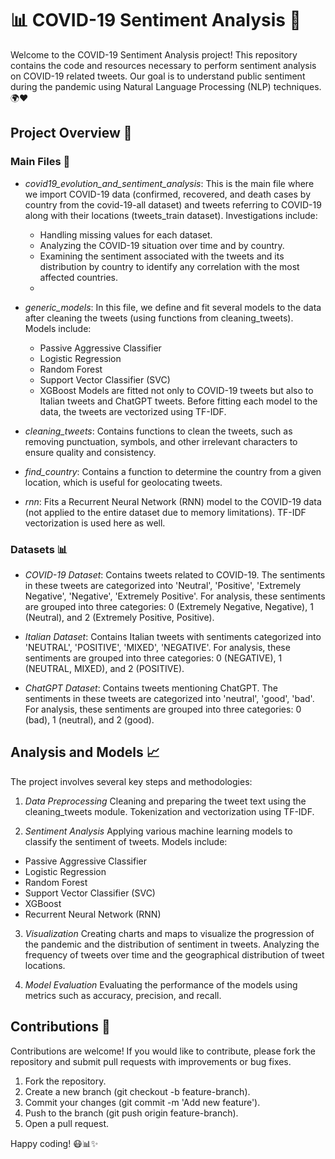 # 📊 COVID-19 Sentiment Analysis 🦠

Welcome to the COVID-19 Sentiment Analysis project! This repository contains the code and resources necessary to perform sentiment analysis on COVID-19 related tweets. Our goal is to understand public sentiment during the pandemic using Natural Language Processing (NLP) techniques. 🌍❤️

## Project Overview 📁
### Main Files 📂

- *covid19_evolution_and_sentiment_analysis*:
This is the main file where we import COVID-19 data (confirmed, recovered, and death cases by country from the covid-19-all dataset) and tweets referring to COVID-19 along with their locations (tweets_train dataset).
  Investigations include:
  - Handling missing values for each dataset.
  - Analyzing the COVID-19 situation over time and by country.
  - Examining the sentiment associated with the tweets and its distribution by country to identify any correlation with the most affected countries.
  - 
- *generic_models*:
In this file, we define and fit several models to the data after cleaning the tweets (using functions from cleaning_tweets). Models include:
  - Passive Aggressive Classifier
  - Logistic Regression
  - Random Forest
  - Support Vector Classifier (SVC)
  - XGBoost
Models are fitted not only to COVID-19 tweets but also to Italian tweets and ChatGPT tweets.
Before fitting each model to the data, the tweets are vectorized using TF-IDF.

- *cleaning_tweets*:
Contains functions to clean the tweets, such as removing punctuation, symbols, and other irrelevant characters to ensure quality and consistency.

- *find_country*:
Contains a function to determine the country from a given location, which is useful for geolocating tweets.

- *rnn*:
Fits a Recurrent Neural Network (RNN) model to the COVID-19 data (not applied to the entire dataset due to memory limitations).
TF-IDF vectorization is used here as well.

### Datasets 📊

- *COVID-19 Dataset*:
Contains tweets related to COVID-19. The sentiments in these tweets are categorized into 'Neutral', 'Positive', 'Extremely Negative', 'Negative', 'Extremely Positive'. For analysis, these sentiments are grouped into three categories: 0 (Extremely Negative, Negative), 1 (Neutral), and 2 (Extremely Positive, Positive).

- *Italian Dataset*:
Contains Italian tweets with sentiments categorized into 'NEUTRAL', 'POSITIVE', 'MIXED', 'NEGATIVE'. For analysis, these sentiments are grouped into three categories: 0 (NEGATIVE), 1 (NEUTRAL, MIXED), and 2 (POSITIVE).

- *ChatGPT Dataset*:
Contains tweets mentioning ChatGPT. The sentiments in these tweets are categorized into 'neutral', 'good', 'bad'. For analysis, these sentiments are grouped into three categories: 0 (bad), 1 (neutral), and 2 (good).

## Analysis and Models 📈
The project involves several key steps and methodologies:

1. *Data Preprocessing*
Cleaning and preparing the tweet text using the cleaning_tweets module.
Tokenization and vectorization using TF-IDF.

2. *Sentiment Analysis*
Applying various machine learning models to classify the sentiment of tweets. Models include:
  - Passive Aggressive Classifier
  - Logistic Regression
  - Random Forest
  - Support Vector Classifier (SVC)
  - XGBoost
  - Recurrent Neural Network (RNN)

3. *Visualization*
Creating charts and maps to visualize the progression of the pandemic and the distribution of sentiment in tweets.
Analyzing the frequency of tweets over time and the geographical distribution of tweet locations.

4. *Model Evaluation*
Evaluating the performance of the models using metrics such as accuracy, precision, and recall.

## Contributions 🤝
Contributions are welcome! If you would like to contribute, please fork the repository and submit pull requests with improvements or bug fixes.

1. Fork the repository.
2. Create a new branch (git checkout -b feature-branch).
3. Commit your changes (git commit -m 'Add new feature').
4. Push to the branch (git push origin feature-branch).
5. Open a pull request.

Happy coding! 😷📊✨
